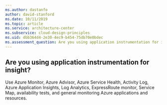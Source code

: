 ```yaml
---
ms.author: dastanfo
author: david-stanford
ms.date: 10/11/2019
ms.topic: article
ms.service: architecture-center
ms.subservice: cloud-design-principles
ms.uid: dbb364d4-2e30-4ec9-b454-75db70e0bdec
ms.assessment_question: Are you using application instrumentation for insight?
---
```

## Are you using application instrumentation for insight?


Use Azure Monitor, Azure Advisor, Azure Service Health, Activity Log, Azure Application Insights, Log Analytics, ExpressRoute monitor, Service Map, availability tests, and general monitoring Azure applications and resources.